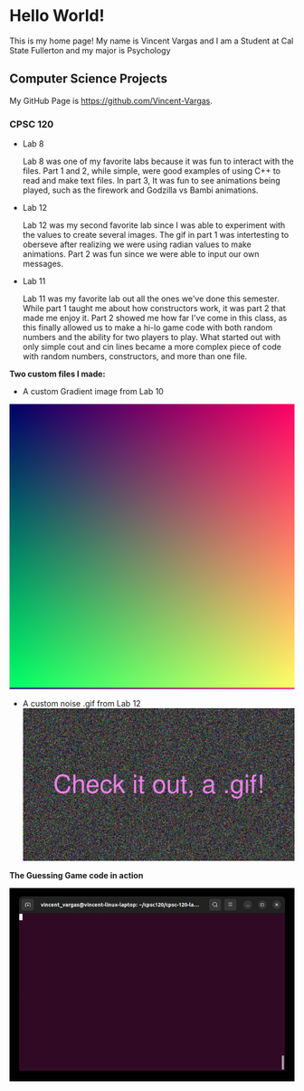 # Hello World!

This is my home page! My name is Vincent Vargas and I am a Student at Cal State Fullerton and my major is Psychology

## Computer Science Projects 

My GitHub Page is https://github.com/Vincent-Vargas.

### CPSC 120 

* Lab 8

    Lab 8 was one of my favorite labs because it was fun to interact with the files. Part 1 and 2, 
    while simple, were good examples of using C++ to read and make text files. In part 3, It was fun
    to see animations being played, such as the firework and Godzilla vs Bambi animations. 

* Lab 12
    
    Lab 12 was my second favorite lab since I was able to experiment with the values to create several
    images. The gif in part 1 was intertesting to oberseve after realizing we were using radian values 
    to make animations. Part 2 was fun since we were able to input our own messages.

* Lab 11

    Lab 11 was my favorite lab out all the ones we've done this semester. While part 1 taught me about
    how constructors work, it was part 2 that made me enjoy it. Part 2 showed me how far I've come in this class,
    as this finally allowed us to make a hi-lo game code with both random numbers and the ability for two 
    players to play. What started out with only simple cout and cin lines became a more complex piece of code with 
    random numbers, constructors, and more than one file.

**Two custom files I made:**

* A custom Gradient image from Lab 10

![A custom Gradient image from Lab 10](images/custom_gradient.png)

* A custom noise .gif from Lab 12
![A custom noise .gif from Lab 12](images/custom_noise.gif)

**The Guessing Game code in action**

![The Guessing Game code in action](images/tty.gif)